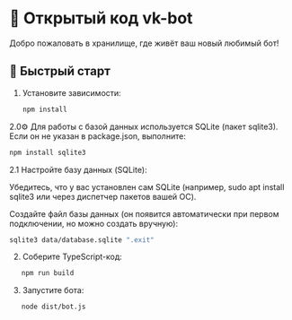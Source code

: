 # 🤖 Открытый код vk-bot

Добро пожаловать в хранилище, где живёт ваш новый любимый бот!  

## 🚀 Быстрый старт

1. Установите зависимости:
   ```bash
   npm install
   ```
2.0⚙️ Для работы с базой данных используется SQLite (пакет sqlite3).
Если он не указан в package.json, выполните:

```bash
npm install sqlite3
```
2.1 Настройте базу данных (SQLite):

Убедитесь, что у вас установлен сам SQLite (например, sudo apt install sqlite3 или через диспетчер пакетов вашей ОС).

Создайте файл базы данных (он появится автоматически при первом подключении, но можно создать вручную):

```bash
sqlite3 data/database.sqlite ".exit"
```
2. Соберите TypeScript-код:
```bash
   npm run build
```
3. Запустите бота:
```bash
   node dist/bot.js
